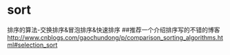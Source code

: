 # sort
排序的算法-交换排序&amp;冒泡排序&amp;快速排序
##推荐一个介绍排序写的不错的博客
http://www.cnblogs.com/gaochundong/p/comparison_sorting_algorithms.html#selection_sort
